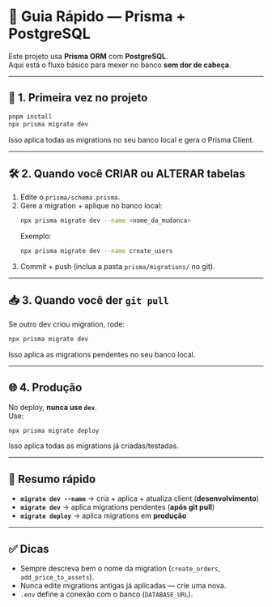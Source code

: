 # 📘 Guia Rápido — Prisma + PostgreSQL

Este projeto usa **Prisma ORM** com **PostgreSQL**.  
Aqui está o fluxo básico para mexer no banco **sem dor de cabeça**.

---

## 🚀 1. Primeira vez no projeto

```bash
pnpm install
npx prisma migrate dev
```

Isso aplica todas as migrations no seu banco local e gera o Prisma Client.

---

## 🛠️ 2. Quando você CRIAR ou ALTERAR tabelas

1. Edite o `prisma/schema.prisma`.
2. Gere a migration + aplique no banco local:
   ```bash
   npx prisma migrate dev --name <nome_da_mudanca>
   ```
   Exemplo:
   ```bash
   npx prisma migrate dev --name create_users
   ```
3. Commit + push (inclua a pasta `prisma/migrations/` no git).

---

## 📥 3. Quando você der `git pull`

Se outro dev criou migration, rode:

```bash
npx prisma migrate dev
```

Isso aplica as migrations pendentes no seu banco local.

---

## 🌐 4. Produção

No deploy, **nunca use `dev`**.  
Use:

```bash
npx prisma migrate deploy
```

Isso aplica todas as migrations já criadas/testadas.

---

## 🧾 Resumo rápido

- **`migrate dev --name`** → cria + aplica + atualiza client (**desenvolvimento**)
- **`migrate dev`** → aplica migrations pendentes (**após git pull**)
- **`migrate deploy`** → aplica migrations em **produção**

---

## ✅ Dicas

- Sempre descreva bem o nome da migration (`create_orders`, `add_price_to_assets`).
- Nunca edite migrations antigas já aplicadas — crie uma nova.
- `.env` define a conexão com o banco (`DATABASE_URL`).
